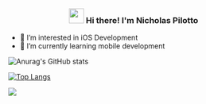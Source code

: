 <!-- Heading -->
<h3 align="center"><img src = "https://raw.githubusercontent.com/MartinHeinz/MartinHeinz/master/wave.gif" width = 30px> Hi there! I'm Nicholas Pilotto</h3>

- 👀 I’m interested in iOS Development
- 🌱 I’m currently learning mobile development

<!---
NicholasPilotto/NicholasPilotto is a ✨ special ✨ repository because its `README.md` (this file) appears on your GitHub profile.
You can click the Preview link to take a look at your changes.
--->

![Anurag's GitHub stats](https://github-readme-stats.vercel.app/api?username=NicholasPilotto&show_icons=true&theme=darcula)

[![Top Langs](https://github-readme-stats.vercel.app/api/top-langs/?username=NicholasPilotto&layout=compact)](https://github.com/anuraghazra/github-readme-stats)

<img src="https://github-readme-stats.NicholasPilotto.vercel.app/api?username=lauragift21&show_icons=true" />
